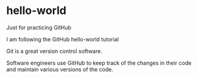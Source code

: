 # hello-world
Just for practicing GitHub

I am following the GitHub hello-world tutorial

Git is a great version control software.

Software engineers use GitHub to keep track of the changes in their code and
maintain various versions of the code.
